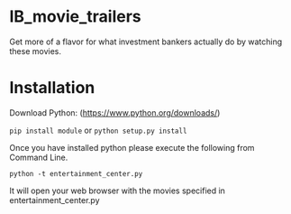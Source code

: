 # IB_movie_trailers
Get more of a flavor for what investment bankers actually do by watching these movies.

# Installation
Download Python: (https://www.python.org/downloads/)

```pip install module``` or ```python setup.py install```

Once you have installed python please execute the following from Command Line. 

```python -t entertainment_center.py```

It will open your web browser with the movies specified in entertainment_center.py 





